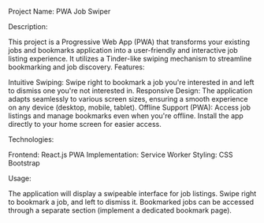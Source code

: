 Project Name: PWA Job Swiper

Description:

This project is a Progressive Web App (PWA) that transforms your existing jobs and bookmarks application into a user-friendly and interactive job listing experience. It utilizes a Tinder-like swiping mechanism to streamline bookmarking and job discovery.
 
 Features:

Intuitive Swiping: Swipe right to bookmark a job you're interested in and left to dismiss one you're not interested in.
Responsive Design: The application adapts seamlessly to various screen sizes, ensuring a smooth experience on any device (desktop, mobile, tablet).
Offline Support (PWA): Access job listings and manage bookmarks even when you're offline. Install the app directly to your home screen for easier access.

Technologies:

Frontend: React.js
PWA Implementation: Service Worker
Styling: CSS Bootstrap

Usage:

The application will display a swipeable interface for job listings. Swipe right to bookmark a job, and left to dismiss it. Bookmarked jobs can be accessed through a separate section (implement a dedicated bookmark page).
